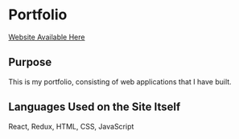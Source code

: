 # Portfolio

[Website Available Here](https://www.jamieburton.com/)

## Purpose

This is my portfolio, consisting of web applications that I have built.

## Languages Used on the Site Itself

React, Redux, HTML, CSS, JavaScript